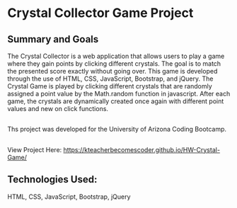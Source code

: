 # Crystal Collector Game Project

## Summary and Goals
The Crystal Collector is a web application that allows users to play a game where they gain points by clicking different crystals.  The goal is to match the presented score exactly without going over. This game is developed through the use of HTML, CSS, JavaScript, Bootstrap, and jQuery. The Crystal Game is played by clicking different crystals that are randomly assigned a point value by the Math.random function in javascript. After each game, the crystals are dynamically created once again with different point values and new on click functions.

##
Ths project was developed for the University of Arizona Coding Bootcamp.

##
View Project Here:   https://kteacherbecomescoder.github.io/HW-Crystal-Game/
##

## Technologies Used:
HTML, CSS, JavaScript, Bootstrap, jQuery


